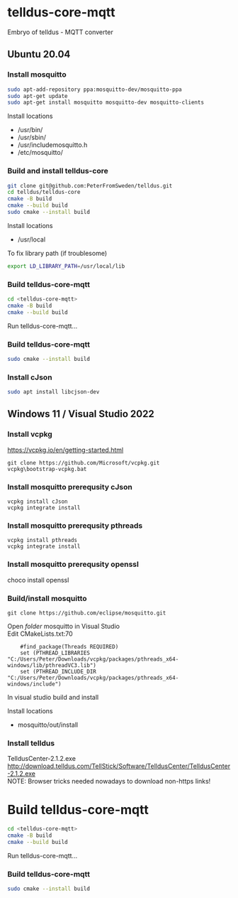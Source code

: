 # telldus-core-mqtt
Embryo of telldus - MQTT converter

## Ubuntu 20.04
### Install mosquitto
```bash
sudo apt-add-repository ppa:mosquitto-dev/mosquitto-ppa
sudo apt-get update
sudo apt-get install mosquitto mosquitto-dev mosquitto-clients
```
Install locations  
+ /usr/bin/
+ /usr/sbin/
+ /usr/includemosquitto.h 
+ /etc/mosquitto/

### Build and install telldus-core
```bash
git clone git@github.com:PeterFromSweden/telldus.git
cd telldus/telldus-core
cmake -B build
cmake --build build
sudo cmake --install build

```
Install locations
+ /usr/local

To fix library path (if troublesome)
```bash
export LD_LIBRARY_PATH=/usr/local/lib
```

### Build telldus-core-mqtt
```bash
cd <telldus-core-mqtt>
cmake -B build
cmake --build build
```
Run telldus-core-mqtt...

### Build telldus-core-mqtt
```bash
sudo cmake --install build
```

### Install cJson
```bash
sudo apt install libcjson-dev
```

## Windows 11 / Visual Studio 2022
### Install vcpkg
https://vcpkg.io/en/getting-started.html
```batch
git clone https://github.com/Microsoft/vcpkg.git
vcpkg\bootstrap-vcpkg.bat
```

### Install mosquitto prerequsity cJson
```batch
vcpkg install cJson
vcpkg integrate install
```

### Install mosquitto prerequsity pthreads
```batch
vcpkg install pthreads
vcpkg integrate install
```

### Install mosquitto prerequsity openssl
choco install openssl

### Build/install mosquitto
```batch
git clone https://github.com/eclipse/mosquitto.git
```
Open *folder* mosquitto in Visual Studio  
Edit CMakeLists.txt:70
```
	#find_package(Threads REQUIRED)
	set (PTHREAD_LIBRARIES "C:/Users/Peter/Downloads/vcpkg/packages/pthreads_x64-windows/lib/pthreadVC3.lib")
	set (PTHREAD_INCLUDE_DIR "C:/Users/Peter/Downloads/vcpkg/packages/pthreads_x64-windows/include")
```
In visual studio build and install

Install locations  
+ mosquitto/out/install

### Install telldus
TelldusCenter-2.1.2.exe 
http://download.telldus.com/TellStick/Software/TelldusCenter/TelldusCenter-2.1.2.exe  
NOTE: Browser tricks needed nowadays to download non-https links!


# Build telldus-core-mqtt
```bash
cd <telldus-core-mqtt>
cmake -B build
cmake --build build
```
Run telldus-core-mqtt...

### Build telldus-core-mqtt
```bash
sudo cmake --install build
```

